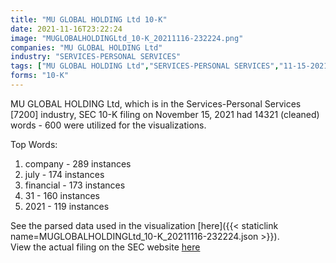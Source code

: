 ```yaml
---
title: "MU GLOBAL HOLDING Ltd 10-K"
date: 2021-11-16T23:22:24
image: "MUGLOBALHOLDINGLtd_10-K_20211116-232224.png"
companies: "MU GLOBAL HOLDING Ltd"
industry: "SERVICES-PERSONAL SERVICES"
tags: ["MU GLOBAL HOLDING Ltd","SERVICES-PERSONAL SERVICES","11-15-2021","10-K"]
forms: "10-K"
---
```

MU GLOBAL HOLDING Ltd, which is in the Services-Personal Services [7200] industry, SEC 10-K filing on November 15, 2021 had 14321 (cleaned) words - 600 were utilized for the visualizations.

Top Words:
1. company - 289 instances
2. july - 174 instances
3. financial - 173 instances
4. 31 - 160 instances
5. 2021 - 119 instances


See the parsed data used in the visualization [here]({{< staticlink name=MUGLOBALHOLDINGLtd_10-K_20211116-232224.json >}}).  
View the actual filing on the SEC website [here](https://www.sec.gov/Archives/edgar/data/1746119/0001493152-21-028300.txt)